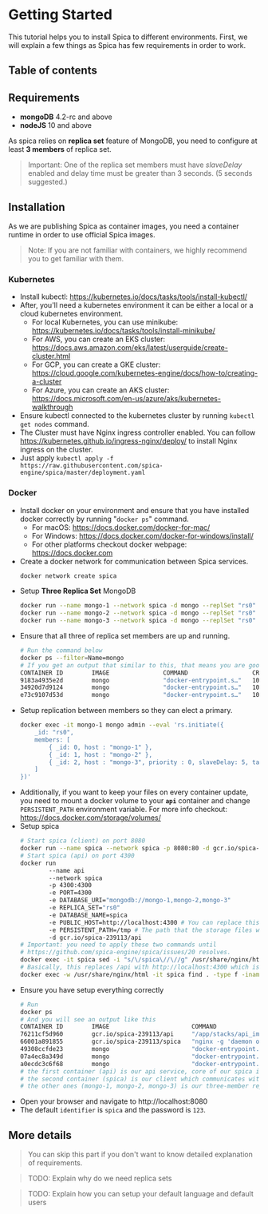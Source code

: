 # Getting Started

This tutorial helps you to install Spica to different environments.
First, we will explain a few things as Spica has few requirements in order to work.

## Table of contents

## Requirements

- **mongoDB** 4.2-rc and above
- **nodeJS** 10 and above

As spica relies on **replica set** feature of MongoDB, you need to configure at least **3 members** of replica set.

> Important: One of the replica set members must have _slaveDelay_ enabled and delay time must be greater than 3 seconds. (5 seconds suggested.)

## Installation

As we are publishing Spica as container images, you need a container runtime in order to use official Spica images.

> Note: If you are not familiar with containers, we highly recommend you to get familiar with them.

### Kubernetes

- Install kubectl: https://kubernetes.io/docs/tasks/tools/install-kubectl/
- After, you'll need a kubernetes environment it can be either a local or a cloud kubernetes environment.
  - For local Kubernetes, you can use minikube: https://kubernetes.io/docs/tasks/tools/install-minikube/
  - For AWS, you can create an EKS cluster: https://docs.aws.amazon.com/eks/latest/userguide/create-cluster.html
  - For GCP, you can create a GKE cluster: https://cloud.google.com/kubernetes-engine/docs/how-to/creating-a-cluster
  - For Azure, you can create an AKS cluster: https://docs.microsoft.com/en-us/azure/aks/kubernetes-walkthrough
- Ensure kubectl connected to the kubernetes cluster by running `kubectl get nodes` command.
- The Cluster must have Nginx ingress controller enabled. You can follow https://kubernetes.github.io/ingress-nginx/deploy/ to install Nginx ingress on the cluster.
- Just apply `kubectl apply -f https://raw.githubusercontent.com/spica-engine/spica/master/deployment.yaml`

### Docker

- Install docker on your environment and ensure that you have installed docker correctly by running "`docker ps`" command.
  - For macOS: https://docs.docker.com/docker-for-mac/
  - For Windows: https://docs.docker.com/docker-for-windows/install/
  - For other platforms checkout docker webpage: https://docs.docker.com
- Create a docker network for communication between Spica services.
  ```sh
  docker network create spica
  ```
- Setup **Three Replica Set** MongoDB
  ```sh
  docker run --name mongo-1 --network spica -d mongo --replSet "rs0" --bind_ip_all
  docker run --name mongo-2 --network spica -d mongo --replSet "rs0" --bind_ip_all
  docker run --name mongo-3 --network spica -d mongo --replSet "rs0" --bind_ip_all
  ```
- Ensure that all three of replica set members are up and running.
  ```sh
  # Run the command below
  docker ps --filter=Name=mongo
  # If you get an output that similar to this, that means you are good to go.
  CONTAINER ID        IMAGE               COMMAND                  CREATED             STATUS              PORTS               NAMES
  9183a4935e2d        mongo               "docker-entrypoint.s…"   10 minutes ago      Up 10 minutes       27017/tcp           mongo-3
  34920d7d9124        mongo               "docker-entrypoint.s…"   10 minutes ago      Up 10 minutes       27017/tcp           mongo-2
  e73c9107d53d        mongo               "docker-entrypoint.s…"   10 minutes ago      Up 10 minutes       27017/tcp           mongo-1
  ```
- Setup replication between members so they can elect a primary.
  ```sh
  docker exec -it mongo-1 mongo admin --eval 'rs.initiate({
      _id: "rs0",
      members: [
          { _id: 0, host : "mongo-1" },
          { _id: 1, host : "mongo-2" },
          { _id: 2, host : "mongo-3", priority : 0, slaveDelay: 5, tags: { slaveDelay: "true" } }
      ]
  })'
  ```
- Additionally, if you want to keep your files on every container update, you need to mount a docker volume to your **`api`** container and change `PERSISTENT_PATH` environment variable. For more info checkout: https://docs.docker.com/storage/volumes/
- Setup spica
  ```sh
  # Start spica (client) on port 8080
  docker run --name spica --network spica -p 8080:80 -d gcr.io/spica-239113/spica
  # Start spica (api) on port 4300
  docker run
          --name api
          --network spica
          -p 4300:4300
          -e PORT=4300
          -e DATABASE_URI="mongodb://mongo-1,mongo-2,mongo-3"
          -e REPLICA_SET="rs0"
          -e DATABASE_NAME=spica
          -e PUBLIC_HOST=http://localhost:4300 # You can replace this with your domain name if you have any.
          -e PERSISTENT_PATH=/tmp # The path that the storage files will be kept at.
          -d gcr.io/spica-239113/api
  # Important: you need to apply these two commands until
  # https://github.com/spica-engine/spica/issues/20 resolves.
  docker exec -it spica sed -i "s/\/spica\//\//g" /usr/share/nginx/html/index.html
  # Basically, this replaces /api with http://localhost:4300 which is our accesible api url.
  docker exec -w /usr/share/nginx/html -it spica find . -type f -iname 'main-es\*.js' -exec sed -i 's/\"\/api\"/\"http:\/\/localhost:4300\"/g' {} \;
  ```
- Ensure you have setup everything correctly
  ```sh
  # Run
  docker ps
  # And you will see an output like this
  CONTAINER ID        IMAGE                       COMMAND                  CREATED             STATUS              PORTS                    NAMES
  76211cf5d960        gcr.io/spica-239113/api     "/app/stacks/api_ima…"   6 seconds ago       Up 5 seconds        0.0.0.0:4300->4300/tcp   api
  66001a891855        gcr.io/spica-239113/spica   "nginx -g 'daemon of…"   17 seconds ago      Up 16 seconds       0.0.0.0:8080->80/tcp     spica
  49308ccfde23        mongo                       "docker-entrypoint.s…"   28 seconds ago      Up 27 seconds       27017/tcp                mongo-3
  07a4ec8a349d        mongo                       "docker-entrypoint.s…"   29 seconds ago      Up 27 seconds       27017/tcp                mongo-2
  a0ecdc3c6f68        mongo                       "docker-entrypoint.s…"   30 seconds ago      Up 28 seconds       27017/tcp                mongo-1
  # the first container (api) is our api service, core of our spica instance.
  # the second container (spica) is our client which communicates with api container.
  # the other ones (mongo-1, mongo-2, mongo-3) is our three-member replica set mongodb containers.
  ```
- Open your browser and navigate to http://localhost:8080
- The default `identifier` is `spica` and the password is `123`.

## More details

> You can skip this part if you don't want to know detailed explanation of requirements.

> TODO: Explain why do we need replica sets

> TODO: Explain how you can setup your default language and default users
